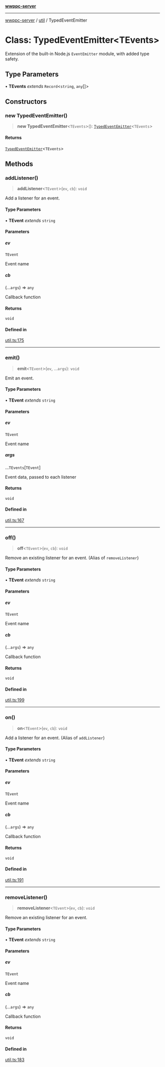[**wwppc-server**](../../README.md)

***

[wwppc-server](../../modules.md) / [util](../README.md) / TypedEventEmitter

# Class: TypedEventEmitter\<TEvents\>

Extension of the built-in Node.js `EventEmitter` module, with added type safety.

## Type Parameters

• **TEvents** *extends* `Record`\<`string`, `any`[]\>

## Constructors

### new TypedEventEmitter()

> **new TypedEventEmitter**\<`TEvents`\>(): [`TypedEventEmitter`](TypedEventEmitter.md)\<`TEvents`\>

#### Returns

[`TypedEventEmitter`](TypedEventEmitter.md)\<`TEvents`\>

## Methods

### addListener()

> **addListener**\<`TEvent`\>(`ev`, `cb`): `void`

Add a listener for an event.

#### Type Parameters

• **TEvent** *extends* `string`

#### Parameters

##### ev

`TEvent`

Event name

##### cb

(...`args`) => `any`

Callback function

#### Returns

`void`

#### Defined in

[util.ts:175](https://github.com/WWPPC/WWPPC-server/blob/f21384f154c6e2184ddc59d99a3230ee362152e8/src/util.ts#L175)

***

### emit()

> **emit**\<`TEvent`\>(`ev`, ...`args`): `void`

Emit an event.

#### Type Parameters

• **TEvent** *extends* `string`

#### Parameters

##### ev

`TEvent`

Event name

##### args

...`TEvents`\[`TEvent`\]

Event data, passed to each listener

#### Returns

`void`

#### Defined in

[util.ts:167](https://github.com/WWPPC/WWPPC-server/blob/f21384f154c6e2184ddc59d99a3230ee362152e8/src/util.ts#L167)

***

### off()

> **off**\<`TEvent`\>(`ev`, `cb`): `void`

Remove an existing listener for an event. (Alias of `removeListener`)

#### Type Parameters

• **TEvent** *extends* `string`

#### Parameters

##### ev

`TEvent`

Event name

##### cb

(...`args`) => `any`

Callback function

#### Returns

`void`

#### Defined in

[util.ts:199](https://github.com/WWPPC/WWPPC-server/blob/f21384f154c6e2184ddc59d99a3230ee362152e8/src/util.ts#L199)

***

### on()

> **on**\<`TEvent`\>(`ev`, `cb`): `void`

Add a listener for an event. (Alias of `addListener`)

#### Type Parameters

• **TEvent** *extends* `string`

#### Parameters

##### ev

`TEvent`

Event name

##### cb

(...`args`) => `any`

Callback function

#### Returns

`void`

#### Defined in

[util.ts:191](https://github.com/WWPPC/WWPPC-server/blob/f21384f154c6e2184ddc59d99a3230ee362152e8/src/util.ts#L191)

***

### removeListener()

> **removeListener**\<`TEvent`\>(`ev`, `cb`): `void`

Remove an existing listener for an event.

#### Type Parameters

• **TEvent** *extends* `string`

#### Parameters

##### ev

`TEvent`

Event name

##### cb

(...`args`) => `any`

Callback function

#### Returns

`void`

#### Defined in

[util.ts:183](https://github.com/WWPPC/WWPPC-server/blob/f21384f154c6e2184ddc59d99a3230ee362152e8/src/util.ts#L183)
